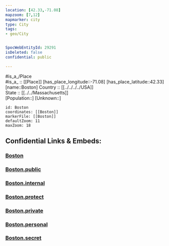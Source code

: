 ```yaml
---
location: [42.33,-71.08] 
mapzoom: [7,12] 
mapmarker: city 
type: City
tags:
- geo/City


SpocWebEntityId: 29291
isDeleted: false
confidential: public

---
```

#is_a_/Place  
#is_a_ :: [[Place]] 
[has_place_longitude::-71.08] 
[has_place_latitude::42.33] 
[name::Boston] 
Country :: [[../../../../USA]]  
State :: [[../../Massachusetts]]  
[Population::] 
[Unknown::] 


```leaflet
id: Boston
coordinates: [[Boston]] 
markerFile: [[Boston]] 
defaultZoom: 11 
maxZoom: 18
```


## Confidential Links & Embeds: 

### [Boston](/_Standards/Earth/Continent/America~North/USA/USA~Eastern/Massachusetts/counties~Massachusetts/Suffolk,County/cities~Suffolk/Boston.md) 

### [Boston.public](/_public/Earth/Continent/America~North/USA/USA~Eastern/Massachusetts/counties~Massachusetts/Suffolk,County/cities~Suffolk/Boston.public.md) 

### [Boston.internal](/_internal/Earth/Continent/America~North/USA/USA~Eastern/Massachusetts/counties~Massachusetts/Suffolk,County/cities~Suffolk/Boston.internal.md) 

### [Boston.protect](/_protect/Earth/Continent/America~North/USA/USA~Eastern/Massachusetts/counties~Massachusetts/Suffolk,County/cities~Suffolk/Boston.protect.md) 

### [Boston.private](/_private/Earth/Continent/America~North/USA/USA~Eastern/Massachusetts/counties~Massachusetts/Suffolk,County/cities~Suffolk/Boston.private.md) 

### [Boston.personal](/_personal/Earth/Continent/America~North/USA/USA~Eastern/Massachusetts/counties~Massachusetts/Suffolk,County/cities~Suffolk/Boston.personal.md) 

### [Boston.secret](/_secret/Earth/Continent/America~North/USA/USA~Eastern/Massachusetts/counties~Massachusetts/Suffolk,County/cities~Suffolk/Boston.secret.md)

